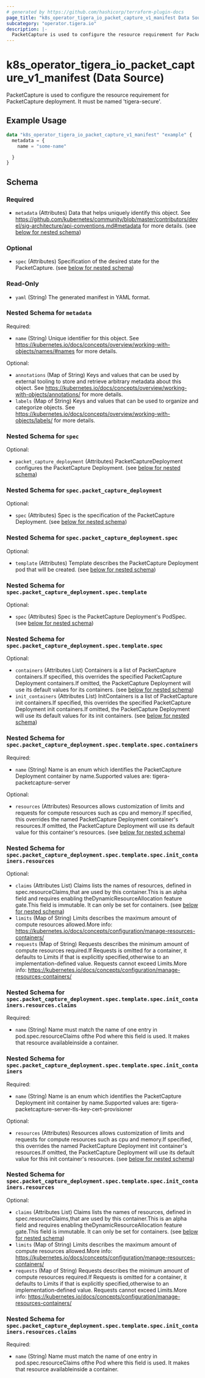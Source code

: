 ```yaml
---
# generated by https://github.com/hashicorp/terraform-plugin-docs
page_title: "k8s_operator_tigera_io_packet_capture_v1_manifest Data Source - terraform-provider-k8s"
subcategory: "operator.tigera.io"
description: |-
  PacketCapture is used to configure the resource requirement for PacketCapture deployment. It must be named 'tigera-secure'.
---
```


# k8s_operator_tigera_io_packet_capture_v1_manifest (Data Source)

PacketCapture is used to configure the resource requirement for PacketCapture deployment. It must be named 'tigera-secure'.

## Example Usage

```terraform
data "k8s_operator_tigera_io_packet_capture_v1_manifest" "example" {
  metadata = {
    name = "some-name"

  }
}
```

<!-- schema generated by tfplugindocs -->
## Schema

### Required

- `metadata` (Attributes) Data that helps uniquely identify this object. See https://github.com/kubernetes/community/blob/master/contributors/devel/sig-architecture/api-conventions.md#metadata for more details. (see [below for nested schema](#nestedatt--metadata))

### Optional

- `spec` (Attributes) Specification of the desired state for the PacketCapture. (see [below for nested schema](#nestedatt--spec))

### Read-Only

- `yaml` (String) The generated manifest in YAML format.

<a id="nestedatt--metadata"></a>
### Nested Schema for `metadata`

Required:

- `name` (String) Unique identifier for this object. See https://kubernetes.io/docs/concepts/overview/working-with-objects/names/#names for more details.

Optional:

- `annotations` (Map of String) Keys and values that can be used by external tooling to store and retrieve arbitrary metadata about this object. See https://kubernetes.io/docs/concepts/overview/working-with-objects/annotations/ for more details.
- `labels` (Map of String) Keys and values that can be used to organize and categorize objects. See https://kubernetes.io/docs/concepts/overview/working-with-objects/labels/ for more details.


<a id="nestedatt--spec"></a>
### Nested Schema for `spec`

Optional:

- `packet_capture_deployment` (Attributes) PacketCaptureDeployment configures the PacketCapture Deployment. (see [below for nested schema](#nestedatt--spec--packet_capture_deployment))

<a id="nestedatt--spec--packet_capture_deployment"></a>
### Nested Schema for `spec.packet_capture_deployment`

Optional:

- `spec` (Attributes) Spec is the specification of the PacketCapture Deployment. (see [below for nested schema](#nestedatt--spec--packet_capture_deployment--spec))

<a id="nestedatt--spec--packet_capture_deployment--spec"></a>
### Nested Schema for `spec.packet_capture_deployment.spec`

Optional:

- `template` (Attributes) Template describes the PacketCapture Deployment pod that will be created. (see [below for nested schema](#nestedatt--spec--packet_capture_deployment--spec--template))

<a id="nestedatt--spec--packet_capture_deployment--spec--template"></a>
### Nested Schema for `spec.packet_capture_deployment.spec.template`

Optional:

- `spec` (Attributes) Spec is the PacketCapture Deployment's PodSpec. (see [below for nested schema](#nestedatt--spec--packet_capture_deployment--spec--template--spec))

<a id="nestedatt--spec--packet_capture_deployment--spec--template--spec"></a>
### Nested Schema for `spec.packet_capture_deployment.spec.template.spec`

Optional:

- `containers` (Attributes List) Containers is a list of PacketCapture containers.If specified, this overrides the specified PacketCapture Deployment containers.If omitted, the PacketCapture Deployment will use its default values for its containers. (see [below for nested schema](#nestedatt--spec--packet_capture_deployment--spec--template--spec--containers))
- `init_containers` (Attributes List) InitContainers is a list of PacketCapture init containers.If specified, this overrides the specified PacketCapture Deployment init containers.If omitted, the PacketCapture Deployment will use its default values for its init containers. (see [below for nested schema](#nestedatt--spec--packet_capture_deployment--spec--template--spec--init_containers))

<a id="nestedatt--spec--packet_capture_deployment--spec--template--spec--containers"></a>
### Nested Schema for `spec.packet_capture_deployment.spec.template.spec.containers`

Required:

- `name` (String) Name is an enum which identifies the PacketCapture Deployment container by name.Supported values are: tigera-packetcapture-server

Optional:

- `resources` (Attributes) Resources allows customization of limits and requests for compute resources such as cpu and memory.If specified, this overrides the named PacketCapture Deployment container's resources.If omitted, the PacketCapture Deployment will use its default value for this container's resources. (see [below for nested schema](#nestedatt--spec--packet_capture_deployment--spec--template--spec--init_containers--resources))

<a id="nestedatt--spec--packet_capture_deployment--spec--template--spec--init_containers--resources"></a>
### Nested Schema for `spec.packet_capture_deployment.spec.template.spec.init_containers.resources`

Optional:

- `claims` (Attributes List) Claims lists the names of resources, defined in spec.resourceClaims,that are used by this container.This is an alpha field and requires enabling theDynamicResourceAllocation feature gate.This field is immutable. It can only be set for containers. (see [below for nested schema](#nestedatt--spec--packet_capture_deployment--spec--template--spec--init_containers--resources--claims))
- `limits` (Map of String) Limits describes the maximum amount of compute resources allowed.More info: https://kubernetes.io/docs/concepts/configuration/manage-resources-containers/
- `requests` (Map of String) Requests describes the minimum amount of compute resources required.If Requests is omitted for a container, it defaults to Limits if that is explicitly specified,otherwise to an implementation-defined value. Requests cannot exceed Limits.More info: https://kubernetes.io/docs/concepts/configuration/manage-resources-containers/

<a id="nestedatt--spec--packet_capture_deployment--spec--template--spec--init_containers--resources--claims"></a>
### Nested Schema for `spec.packet_capture_deployment.spec.template.spec.init_containers.resources.claims`

Required:

- `name` (String) Name must match the name of one entry in pod.spec.resourceClaims ofthe Pod where this field is used. It makes that resource availableinside a container.




<a id="nestedatt--spec--packet_capture_deployment--spec--template--spec--init_containers"></a>
### Nested Schema for `spec.packet_capture_deployment.spec.template.spec.init_containers`

Required:

- `name` (String) Name is an enum which identifies the PacketCapture Deployment init container by name.Supported values are: tigera-packetcapture-server-tls-key-cert-provisioner

Optional:

- `resources` (Attributes) Resources allows customization of limits and requests for compute resources such as cpu and memory.If specified, this overrides the named PacketCapture Deployment init container's resources.If omitted, the PacketCapture Deployment will use its default value for this init container's resources. (see [below for nested schema](#nestedatt--spec--packet_capture_deployment--spec--template--spec--init_containers--resources))

<a id="nestedatt--spec--packet_capture_deployment--spec--template--spec--init_containers--resources"></a>
### Nested Schema for `spec.packet_capture_deployment.spec.template.spec.init_containers.resources`

Optional:

- `claims` (Attributes List) Claims lists the names of resources, defined in spec.resourceClaims,that are used by this container.This is an alpha field and requires enabling theDynamicResourceAllocation feature gate.This field is immutable. It can only be set for containers. (see [below for nested schema](#nestedatt--spec--packet_capture_deployment--spec--template--spec--init_containers--resources--claims))
- `limits` (Map of String) Limits describes the maximum amount of compute resources allowed.More info: https://kubernetes.io/docs/concepts/configuration/manage-resources-containers/
- `requests` (Map of String) Requests describes the minimum amount of compute resources required.If Requests is omitted for a container, it defaults to Limits if that is explicitly specified,otherwise to an implementation-defined value. Requests cannot exceed Limits.More info: https://kubernetes.io/docs/concepts/configuration/manage-resources-containers/

<a id="nestedatt--spec--packet_capture_deployment--spec--template--spec--init_containers--resources--claims"></a>
### Nested Schema for `spec.packet_capture_deployment.spec.template.spec.init_containers.resources.claims`

Required:

- `name` (String) Name must match the name of one entry in pod.spec.resourceClaims ofthe Pod where this field is used. It makes that resource availableinside a container.
